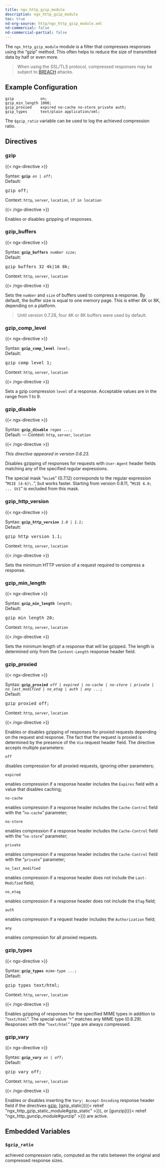 ```yaml
---
title: ngx_http_gzip_module
description: ngx_http_gzip_module
toc: true
nd-org-source: http/ngx_http_gzip_module.xml
nd-commercial: false
nd-commercial-partial: false
---
```



<!--
      ********************************************************************************
      🛑 WARNING: AUTOGENERATED FILE - DO NOT EDIT 🛑 This Markdown file was
      automatically generated from the source XML documentation. Any manual
      changes made directly to this file will be overwritten. To request or
      suggest changes, please edit the source XML files instead.
      https://github.com/nginx/nginx.org/tree/main/xml/en
      ********************************************************************************
      -->


The `ngx_http_gzip_module` module is a filter
that compresses responses using the “gzip” method.
This often helps to reduce the size of transmitted data by half or even more.

> When using the SSL/TLS protocol, compressed responses may be subject to [BREACH](https://en.wikipedia.org/wiki/BREACH) attacks.

## Example Configuration


```nginx 
gzip            on;
gzip_min_length 1000;
gzip_proxied    expired no-cache no-store private auth;
gzip_types      text/plain application/xml;
 ```


The `$gzip_ratio` variable can be used to log the
achieved compression ratio.
## Directives

### gzip

{{< ngx-directive >}}

<tr>
<th>Syntax: </th>
<td><code><strong>gzip</strong> <i>on</i> <i>|</i> <i>off</i>;</code><br/></td>
</tr><tr>
<th>Default: </th>
<td><pre>gzip off;</pre></td>
</tr><tr>
<th>Context: </th>
<td><code>http</code>, <code>server</code>, <code>location</code>, <code>if in location</code></td>
</tr>

{{< /ngx-directive >}}


Enables or disables gzipping of responses.
### gzip_buffers

{{< ngx-directive >}}

<tr>
<th>Syntax: </th>
<td><code><strong>gzip_buffers</strong> <i>number</i> <i>size</i>;</code><br/></td>
</tr><tr>
<th>Default: </th>
<td><pre>gzip_buffers 32 4k|16 8k;</pre></td>
</tr><tr>
<th>Context: </th>
<td><code>http</code>, <code>server</code>, <code>location</code></td>
</tr>

{{< /ngx-directive >}}


Sets the `number` and `size` of buffers
used to compress a response.
By default, the buffer size is equal to one memory page.
This is either 4K or 8K, depending on a platform.

> Until version 0.7.28, four 4K or 8K buffers were used by default.

### gzip_comp_level

{{< ngx-directive >}}

<tr>
<th>Syntax: </th>
<td><code><strong>gzip_comp_level</strong> <i>level</i>;</code><br/></td>
</tr><tr>
<th>Default: </th>
<td><pre>gzip_comp_level 1;</pre></td>
</tr><tr>
<th>Context: </th>
<td><code>http</code>, <code>server</code>, <code>location</code></td>
</tr>

{{< /ngx-directive >}}


Sets a gzip compression `level` of a response.
Acceptable values are in the range from 1 to 9.
### gzip_disable

{{< ngx-directive >}}

<tr>
<th>Syntax: </th>
<td><code><strong>gzip_disable</strong> <i>regex</i> <i>...</i>;</code><br/></td>
</tr><tr>
<th>Default: </th>
<td>
      —
    </td>
</tr><tr>
<th>Context: </th>
<td><code>http</code>, <code>server</code>, <code>location</code></td>
</tr>

{{< /ngx-directive >}}

_This directive appeared in version 0.6.23._


Disables gzipping of responses for requests with
`User-Agent` header fields matching
any of the specified regular expressions.

The special mask “`msie6`” (0.7.12) corresponds to
the regular expression “`MSIE [4-6]\.`”, but works faster.
Starting from version 0.8.11, “`MSIE 6.0; ... SV1`”
is excluded from this mask.
### gzip_http_version

{{< ngx-directive >}}

<tr>
<th>Syntax: </th>
<td><code><strong>gzip_http_version</strong> <i>1.0</i> <i>|</i> <i>1.1</i>;</code><br/></td>
</tr><tr>
<th>Default: </th>
<td><pre>gzip_http_version 1.1;</pre></td>
</tr><tr>
<th>Context: </th>
<td><code>http</code>, <code>server</code>, <code>location</code></td>
</tr>

{{< /ngx-directive >}}


Sets the minimum HTTP version of a request required to compress a response.
### gzip_min_length

{{< ngx-directive >}}

<tr>
<th>Syntax: </th>
<td><code><strong>gzip_min_length</strong> <i>length</i>;</code><br/></td>
</tr><tr>
<th>Default: </th>
<td><pre>gzip_min_length 20;</pre></td>
</tr><tr>
<th>Context: </th>
<td><code>http</code>, <code>server</code>, <code>location</code></td>
</tr>

{{< /ngx-directive >}}


Sets the minimum length of a response that will be gzipped.
The length is determined only from the `Content-Length`
response header field.
### gzip_proxied

{{< ngx-directive >}}

<tr>
<th>Syntax: </th>
<td><code><strong>gzip_proxied</strong> <i>off</i> <i>|</i> <i>expired</i> <i>|</i> <i>no-cache</i> <i>|</i> <i>no-store</i> <i>|</i> <i>private</i> <i>|</i> <i>no_last_modified</i> <i>|</i> <i>no_etag</i> <i>|</i> <i>auth</i> <i>|</i> <i>any</i> <i>...</i>;</code><br/></td>
</tr><tr>
<th>Default: </th>
<td><pre>gzip_proxied off;</pre></td>
</tr><tr>
<th>Context: </th>
<td><code>http</code>, <code>server</code>, <code>location</code></td>
</tr>

{{< /ngx-directive >}}


Enables or disables gzipping of responses for proxied
requests depending on the request and response.
The fact that the request is proxied is determined by
the presence of the `Via` request header field.
The directive accepts multiple parameters:

`off`


disables compression for all proxied requests,
ignoring other parameters;


`expired`


enables compression if a response header includes the
`Expires` field with a value that disables caching;


`no-cache`


enables compression if a response header includes the
`Cache-Control` field with the
“`no-cache`” parameter;


`no-store`


enables compression if a response header includes the
`Cache-Control` field with the
“`no-store`” parameter;


`private`


enables compression if a response header includes the
`Cache-Control` field with the
“`private`” parameter;


`no_last_modified`


enables compression if a response header does not include the
`Last-Modified` field;


`no_etag`


enables compression if a response header does not include the
`ETag` field;


`auth`


enables compression if a request header includes the
`Authorization` field;


`any`


enables compression for all proxied requests.



### gzip_types

{{< ngx-directive >}}

<tr>
<th>Syntax: </th>
<td><code><strong>gzip_types</strong> <i>mime-type</i> <i>...</i>;</code><br/></td>
</tr><tr>
<th>Default: </th>
<td><pre>gzip_types text/html;</pre></td>
</tr><tr>
<th>Context: </th>
<td><code>http</code>, <code>server</code>, <code>location</code></td>
</tr>

{{< /ngx-directive >}}


Enables gzipping of responses for the specified MIME types in addition
to “`text/html`”.
The special value “`*`” matches any MIME type (0.8.29).
Responses with the “`text/html`” type are always compressed.
### gzip_vary

{{< ngx-directive >}}

<tr>
<th>Syntax: </th>
<td><code><strong>gzip_vary</strong> <i>on</i> <i>|</i> <i>off</i>;</code><br/></td>
</tr><tr>
<th>Default: </th>
<td><pre>gzip_vary off;</pre></td>
</tr><tr>
<th>Context: </th>
<td><code>http</code>, <code>server</code>, <code>location</code></td>
</tr>

{{< /ngx-directive >}}


Enables or disables inserting the `Vary: Accept-Encoding`
response header field if the directives
[gzip](#gzip),
[gzip_static]({{< relref "ngx_http_gzip_static_module#gzip_static" >}}), or
[gunzip]({{< relref "ngx_http_gunzip_module#gunzip" >}})
are active.
## Embedded Variables



### `$gzip_ratio`

achieved compression ratio, computed as the ratio between the
original and compressed response sizes.


